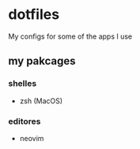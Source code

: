# dotfiles
My configs for some of the apps I use

## my pakcages 
### shelles
- zsh (MacOS)

### editores
- neovim
